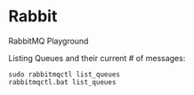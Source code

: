 # Rabbit
 RabbitMQ Playground

 Listing Queues and their current # of messages:
 ```
 sudo rabbitmqctl list_queues
 rabbitmqctl.bat list_queues
 ```
